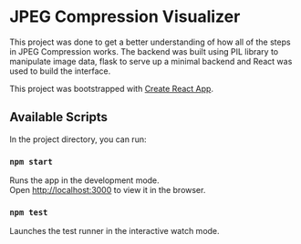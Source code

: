# JPEG Compression Visualizer 

This project was done to get a better understanding of how all of the steps in JPEG Compression works. The backend was built using PIL library to manipulate image data, flask to serve up a minimal backend and React was used to build the interface. 


This project was bootstrapped with [Create React App](https://github.com/facebook/create-react-app).

## Available Scripts

In the project directory, you can run:

### `npm start`

Runs the app in the development mode.<br>
Open [http://localhost:3000](http://localhost:3000) to view it in the browser.



### `npm test`

Launches the test runner in the interactive watch mode.<br>


